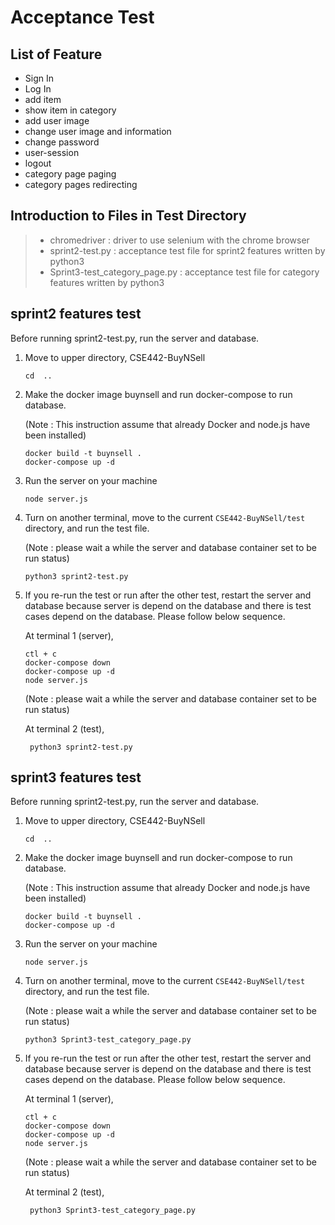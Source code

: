 # Acceptance Test

## List of Feature
- Sign In
- Log In
- add item
- show item in category
- add user image
- change user image and information
- change password
- user-session
- logout
- category page paging
- category pages redirecting

## Introduction to Files in Test Directory
> - chromedriver : driver to use selenium with the chrome browser
> - sprint2-test.py : acceptance test file for sprint2 features written by python3
> - Sprint3-test_category_page.py : acceptance test file for category features written by python3

## sprint2 features test

Before running sprint2-test.py, run the server and database.

1. Move to upper directory, CSE442-BuyNSell
   ```
   cd  ..
   ```
2. Make the docker image buynsell and run docker-compose to run database.
     
   (Note : This instruction assume that already Docker and node.js have been installed)
   ```
   docker build -t buynsell .
   docker-compose up -d
   ```
3. Run the server on your machine
   ```
   node server.js
   ```

4. Turn on another terminal, move to the current `CSE442-BuyNSell/test` directory, and run the test file.

    (Note : please wait a while the server and database container set to be run status)

    ```
    python3 sprint2-test.py
    ```
5. If you re-run the test or run after the other test, restart the server and database because server is depend on the database and there is test cases depend on the database. Please follow below sequence.
   
   At terminal 1 (server), 
   ```
   ctl + c 
   docker-compose down
   docker-compose up -d
   node server.js
   ```

    (Note : please wait a while the server and database container set to be run status)

   At terminal 2 (test),
   ```
    python3 sprint2-test.py
    ```
## sprint3 features test

Before running sprint2-test.py, run the server and database.

1. Move to upper directory, CSE442-BuyNSell
   ```
   cd  ..
   ```
2. Make the docker image buynsell and run docker-compose to run database.
     
   (Note : This instruction assume that already Docker and node.js have been installed)
   ```
   docker build -t buynsell .
   docker-compose up -d
   ```
3. Run the server on your machine
   ```
   node server.js
   ```

4. Turn on another terminal, move to the current `CSE442-BuyNSell/test` directory, and run the test file.

    (Note : please wait a while the server and database container set to be run status)

    ```
    python3 Sprint3-test_category_page.py
    ```
5. If you re-run the test or run after the other test, restart the server and database because server is depend on the database and there is test cases depend on the database. Please follow below sequence.
   
   At terminal 1 (server), 
   ```
   ctl + c 
   docker-compose down
   docker-compose up -d
   node server.js
   ```

    (Note : please wait a while the server and database container set to be run status)

   At terminal 2 (test),
   ```
    python3 Sprint3-test_category_page.py
    ```
